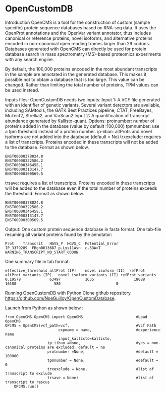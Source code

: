 # OpenCustomDB
Introduction
OpenCMS is a tool for the construction of custom (sample specific) protein sequence databases based on RNA-seq data. It uses the OpenProt annotations and the OpenVar variant annotator, thus includes canonical or reference proteins, novel isoforms, and alternative proteins encoded in non-canonical open reading frames larger than 29 codons.
Databases generated with OpenCMS can directly be used for protein database search in mass spectrometry (MS)-based proteomics experiments with any search engine.

By default, the 100,000 proteins encoded in the most abundant transcripts in the sample are annotated in the generated database. This makes it possible not to obtain a database that is too large. This value can be changed. Rather than limiting the total number of proteins, TPM values can be used instead. 

Inputs files:
OpenCustomDB needs two inputs:
Input 1: A VCF file generated with an identifier of genetic variants. Several variant detectors are available, including SAMtools, the GATK Best Practices pipeline, CTAT, FreeBayes, MuTect2, Strelka2, and VarScan2
Input 2: A quantification of transcript abundance generated by Kallisto-quant.
Options:
protnumber: number of proteins added in the database (value by default :100,000)
tpmnumber: use a tpm threshold instead of a protein number.
ip-iiban: altProts and novel isoforms are not added into the database (default = No)
trxexclude: requires a list of transcripts. Proteins encoded in these transcripts will not be added to the database. Format as shown below.

```
ENST00000378024.8
ENST00000322586.2
ENST00000346458.1
ENST00000313147.7
ENST00000300569.5
```

trsave: requires a list of transcripts. Proteins encoded in these transcripts will be added to the database even if the total number of proteins exceeds the threshold. Format as shown below.

```
ENST00000378024.8
ENST00000322586.2
ENST00000346458.1
ENST00000313147.7
ENST00000300569.5
```

Output:
One custom protein sequence database in fasta format.
One tab-file resuming all variant proteins found by the annotator: 

```
Prot	Transcrit	HGVS_P	HGVS_C	Potential_Error
IP_3379289	FBgn0013687	p.Lys11Asn	c.33A>T	WARNING_TRANSCRIPT_NO_START_CODON
```

One summary file in tab format:
```
effective_threshold	altProt (IP)	novel isoform (II)	refProt	altProt_variants (IP)	novel isoform_variants (II)	refProt_variants
0.19579	            63497	        1655	              18088	  16180	                580	                        0
```


Running OpenCustomDB with Python
Clone github repository https://github.com/NoeGuilloy/OpenCustomDatabase.

Launch from Python as shown below :

```
from OpenCMS.OpenCMS import OpenCMS                        #Load OpenCMS
OPCMS = OpenCMS(vcf_path=vcf,                              #Vcf Path
                        expname = name,                    #experience name
                        input_kallisto=kallisto,
                   ip_iiban =None,                         #yes = non-canonical proteins are excluded, default = no 
                   protnumber =None,                       #default = 100000
                   tpmnumber = None,                       #default = 0
                   trxexclude = None,                      #list of transcript to exclude
                   trsave = None)                          #list of transcript to rescue
    OPCMS.run()

```


 

